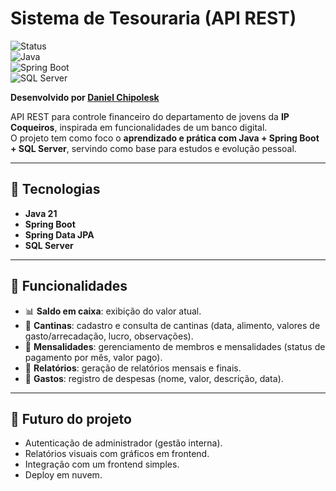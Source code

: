 # Sistema de Tesouraria (API REST)

![Status](https://img.shields.io/badge/status-em%20desenvolvimento-yellow)  
![Java](https://img.shields.io/badge/Java-21-red?logo=java&logoColor=white)  
![Spring Boot](https://img.shields.io/badge/Spring%20Boot-3-green?logo=springboot)  
![SQL Server](https://img.shields.io/badge/SQL%20Server-database-blue?logo=microsoftsqlserver)  

**Desenvolvido por [Daniel Chipolesk](https://github.com/chipolesk)**  

API REST para controle financeiro do departamento de jovens da **IP Coqueiros**, inspirada em funcionalidades de um banco digital.  
O projeto tem como foco o **aprendizado e prática com Java + Spring Boot + SQL Server**, servindo como base para estudos e evolução pessoal.  

---

## 🚀 Tecnologias
- **Java 21**  
- **Spring Boot**  
- **Spring Data JPA**  
- **SQL Server**  

---

## 📌 Funcionalidades
- 📊 **Saldo em caixa**: exibição do valor atual.  
- 🍔 **Cantinas**: cadastro e consulta de cantinas (data, alimento, valores de gasto/arrecadação, lucro, observações).  
- 👥 **Mensalidades**: gerenciamento de membros e mensalidades (status de pagamento por mês, valor pago).  
- 🧾 **Relatórios**: geração de relatórios mensais e finais.  
- 💸 **Gastos**: registro de despesas (nome, valor, descrição, data).  

---

## 📅 Futuro do projeto
- Autenticação de administrador (gestão interna).  
- Relatórios visuais com gráficos em frontend.  
- Integração com um frontend simples.  
- Deploy em nuvem.  
